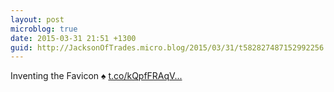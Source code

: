 ```yaml
---
layout: post
microblog: true
date: 2015-03-31 21:51 +1300
guid: http://JacksonOfTrades.micro.blog/2015/03/31/t582827487152992256.html
---
```

Inventing the Favicon ♠ [t.co/kQpfFRAqV...](http://t.co/kQpfFRAqV0)
